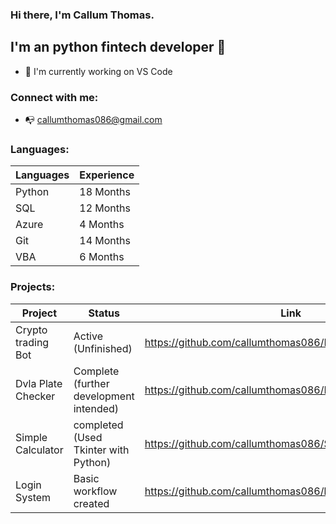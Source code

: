 ### Hi there, I'm Callum Thomas.


## I'm an python fintech developer 👋


- 🔭 I'm currently working on VS Code

### Connect with me:

- :mailbox_with_no_mail: callumthomas086@gmail.com



### Languages:

Languages | Experience
------------ | -------------
Python | 18 Months  
SQL | 12 Months 
Azure | 4 Months 
Git | 14 Months
VBA | 6 Months 

### Projects:

Project | Status | Link
-------- | -------- | -----------------
Crypto trading Bot | Active (Unfinished) | https://github.com/callumthomas086/Binace_API_Trading_Bot
Dvla Plate Checker | Complete (further development intended) | https://github.com/callumthomas086/Plate_checker
Simple Calculator | completed (Used Tkinter with Python) | https://github.com/callumthomas086/Simple-calc
Login System | Basic workflow created | https://github.com/callumthomas086/login_system

